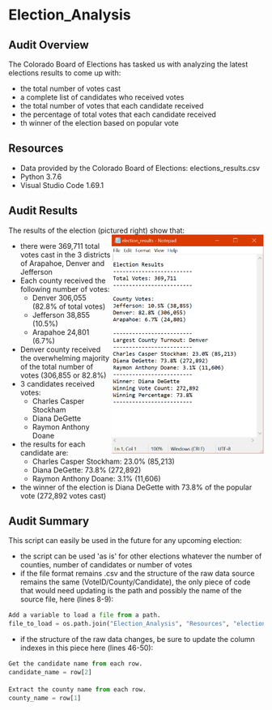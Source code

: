 # Election_Analysis

## Audit Overview
The Colorado Board of Elections has tasked us with analyzing the latest elections results to come up with:
- the total number of votes cast
- a complete list of candidates who received votes
- the total number of votes that each candidate received
- the percentage of total votes that each candidate received
- th winner of the election based on popular vote

## Resources
- Data provided by the Colorado Board of Elections: elections_results.csv
- Python 3.7.6
- Visual Studio Code 1.69.1

## Audit Results

The results of the election (pictured right) show that:
<img align="right" src="https://github.com/jdutronc/Election_Analysis/blob/main/Resources/election_results.png" width=300>
- there were 369,711 total votes cast in the 3 districts of Arapahoe, Denver and Jefferson
- Each county received the following number of votes:
  - Denver 306,055 (82.8% of total votes)
  - Jefferson 38,855 (10.5%)
  - Arapahoe 24,801 (6.7%)
- Denver county received the overwhelming majority of the total number of votes (306,855 or 82.8%)
- 3 candidates received votes:
  - Charles Casper Stockham
  - Diana DeGette
  - Raymon Anthony Doane
- the results for each candidate are:
  - Charles Casper Stockham: 23.0% (85,213)
  - Diana DeGette: 73.8% (272,892)
  - Raymon Anthony Doane: 3.1% (11,606)
- the winner of the election is Diana DeGette with 73.8% of the popular vote (272,892 votes cast)

## Audit Summary
This script can easily be used in the future for any upcoming election:
- the script can be used 'as is' for other elections whatever the number of counties, number of candidates or number of votes
- if the file format remains .csv and the structure of the raw data source remains the same (VoteID/County/Candidate), the only piece of code that would need updating is the path and possibly the name of the source file, here (lines 8-9):

```python
Add a variable to load a file from a path.
file_to_load = os.path.join("Election_Analysis", "Resources", "election_results.csv")
```

- if the structure of the raw data changes, be sure to update the column indexes in this piece here (lines 46-50):

```python
Get the candidate name from each row.
candidate_name = row[2]

Extract the county name from each row.
county_name = row[1]
```

